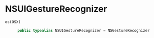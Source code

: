 # NSUIGestureRecognizer

<dl>
<dt><code>os(OSX)</code></dt>
<dd>

``` swift
public typealias NSUIGestureRecognizer = NSGestureRecognizer
```

</dd>
</dl>
